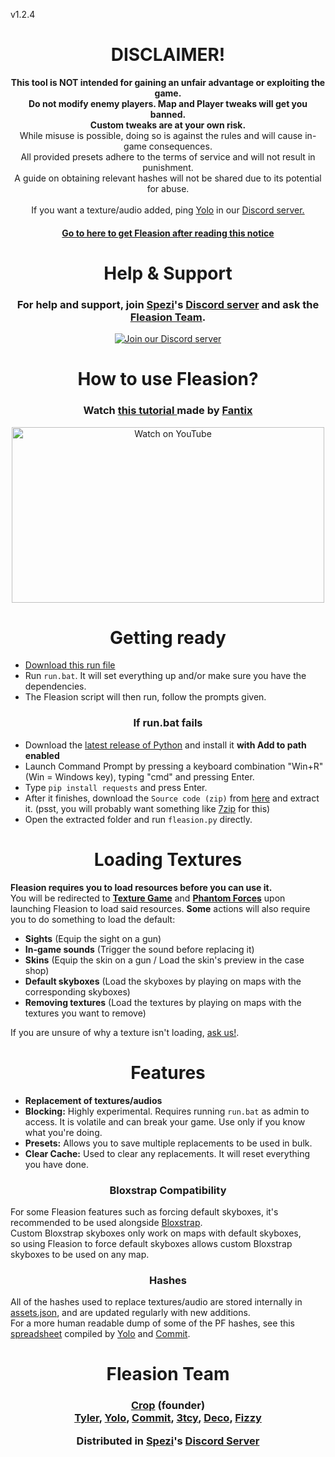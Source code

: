v1.2.4
<h1 align=center>DISCLAIMER!</h1>

<p align=center>
  <b> This tool is NOT intended for gaining an unfair advantage or exploiting the game. <br> Do not modify enemy players. Map and Player tweaks will get you banned. <br> Custom tweaks are at your own risk. </b> <br> While misuse is possible, doing so is against the rules and will cause in-game consequences.  <br> All provided presets adhere to the terms of service and will not result in punishment. <br> A guide on obtaining relevant hashes will not be shared due to its potential for abuse.<br><br>If you want a texture/audio added, ping <a href=https://discordapp.com/users/749886948579213352>Yolo</a> in our <a href=https://discord.gg/spezi> Discord server.</a>
</p>

<h4 align=center>
  <a href=#getting-ready>
    Go to here to get Fleasion after reading this notice
  </a>
</h4>

<h1 align="center">Help & Support</h1>

<h3 align="center">
  For help and support, join <a href=https://www.twitch.tv/sp_ezi>Spezi</a>'s <a href="https://discord.gg/spezi">Discord server</a> and ask the <a href=#fleasion-team>Fleasion Team</a>.
</h3>
<p></p>

<p align="center">
  <a href="https://discord.gg/spezi">
    <img src="https://invidget.switchblade.xyz/spezi" alt="Join our Discord server">
  </a>
</p>

<h1 align="center">How to use Fleasion?</h1>

<h3 align="center">
  Watch <a href="https://www.youtube.com/watch?v=P1Iva68epaU"> this tutorial </a> made by <a href=https://www.youtube.com/@FantixYT>Fantix</a>
</h3>
<p></p>

<p align="center">
  <a href="https://www.youtube.com/watch?v=P1Iva68epaU" target="_blank">
    <img src="https://i.ytimg.com/vi/P1Iva68epaU/maxresdefault.jpg" alt="Watch on YouTube" width="500" height="281">
  </a>
</p>



<h1 align=center>Getting ready</h1>

- [Download this run file]()
- Run `run.bat`. It will set everything up and/or make sure you have the dependencies.
- The Fleasion script will then run, follow the prompts given.

<h3 align=center>If run.bat fails</h3>
  
  - Download the [latest release of Python](https://www.python.org/ftp/python/3.12.5/python-3.12.5-amd64.exe) and install it **with Add to path enabled**
  - Launch Command Prompt by pressing a keyboard combination "Win+R" (Win = Windows key), typing "cmd" and pressing Enter.
  - Type `pip install requests` and press Enter.
  - After it finishes, download the `Source code (zip)` from [here](https://github.com/CroppingFlea479/Fleasion/releases/tag/v1.7.1) and extract it. (psst, you will probably want something like [7zip](https://www.7-zip.org/download.html) for this)
  - Open the extracted folder and run `fleasion.py` directly.


<h1 align="center">Loading Textures</h1>

**Fleasion requires you to load resources before you can use it.** <br> You will be redirected to <a href=https://www.roblox.com/games/18504289170/Texture-Game>**Texture Game**</a>
and <a href=https://www.roblox.com/games/292439477/Phantom-Forces>**Phantom Forces**</a> upon launching Fleasion to load said resources. **Some** actions will also require you to do something to load the default: <br>
- **Sights** (Equip the sight on a gun)
- **In-game sounds** (Trigger the sound before replacing it)
- **Skins** (Equip the skin on a gun / Load the skin's preview in the case shop)
- **Default skyboxes** (Load the skyboxes by playing on maps with the corresponding skyboxes)
- **Removing textures** (Load the textures by playing on maps with the textures you want to remove)

If you are unsure of why a texture isn't loading, [ask us!](#help--support).

<h1 align=center>Features</h1>

- **Replacement of textures/audios**
- **Blocking:** Highly experimental. Requires running `run.bat` as admin to access. It is volatile and can break your game.
Use only if you know what you're doing.
- **Presets:** Allows you to save multiple replacements to be used in bulk.
- **Clear Cache:** Used to clear any replacements. It will reset everything you have done.

<h3 align="center">Bloxstrap Compatibility</h3>
<p>
  <a>
    For some Fleasion features such as forcing default skyboxes, it's recommended to be used alongside <a href=https://bloxstrap.pizzaboxer.xyz>Bloxstrap</a>. <br>
    Custom Bloxstrap skyboxes only work on maps with default skyboxes, <br> so using Fleasion to force default skyboxes allows custom Bloxstrap 
skyboxes to be used on any map.
  </a>
</p>


<h3 align=center>Hashes</h3>
<p>
  <a>
    All of the hashes used to replace textures/audio are stored internally in <a href=https://github.com/CroppingFlea479/Fleasion/blob/main/assets.json>assets.json</a>, and are updated regularly with new additions. <br>
    For a more human readable dump of some of the PF hashes, see this <a href=https://docs.google.com/spreadsheets/d/1S7GexRGkgiDXit8qabV7rYFOctO6FraZrrTm1-Rru_4/edit?usp=sharing>spreadsheet</a> compiled by <a href=https://discordapp.com/users/749886948579213352>Yolo</a> and <a href=https://discordapp.com/users/391844483970498562>Commit</a>.
  </a>
</p>



<h1 align=center>Fleasion Team</h1>

<h3 align=center>
  <a>
    <a href=https://discordapp.com/users/776150381280886815>Crop</a> (founder)<br> 
    <a href=https://discordapp.com/users/333184650606411776>Tyler</a>,
    <a href=https://discordapp.com/users/749886948579213352>Yolo</a>,
    <a href=https://discordapp.com/users/391844483970498562>Commit</a>,
    <a href=https://discordapp.com/users/1198598120775364659>3tcy</a>,
    <a href=https://discordapp.com/users/629024378402766900>Deco</a>,
    <a href=https://discordapp.com/users/898381322278551572>Fizzy</a>
  </a>
</h>
<p></p>
Distributed in <a href=https://www.twitch.tv/sp_ezi>Spezi</a>'s <a href=https://discord.gg/spezi>Discord Server</a>
